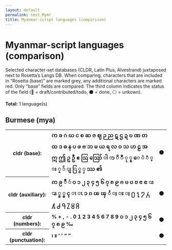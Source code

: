 ```yaml
---
layout: default
permalink: test_Mymr
title: Myanmar-script languages (comparison)
---
```


# Myanmar-script languages (comparison)

Selected character-set databases (CLDR, Latin Plus, Alvestrand) juxtaposed next to Rosetta’s Langs DB. When comparing, characters that are included in “Rosetta (base)” are marked grey, any additional characters are marked red. Only “base” fields are compared. The third column indicates the status of the field (🔴 = draft/contributed/todo, ⚫️ = done, ⚪️ = unkown).

**Total:** 1 language(s)

## Burmese (mya)

<table>
 <tr><th>cldr (base):</th><td><strong>က</strong> <strong>ခ</strong> <strong>ဂ</strong> <strong>ဃ</strong> <strong>င</strong> <strong>စ</strong> <strong>ဆ</strong> <strong>ဇ</strong> <strong>ဈ</strong> <strong>ဉ</strong> <strong>ည</strong> <strong>ဋ</strong> <strong>ဌ</strong> <strong>ဍ</strong> <strong>ဎ</strong> <strong>ဏ</strong> <strong>တ</strong> <strong>ထ</strong> <strong>ဒ</strong> <strong>ဓ</strong> <strong>န</strong> <strong>ပ</strong> <strong>ဖ</strong> <strong>ဗ</strong> <strong>ဘ</strong> <strong>မ</strong> <strong>ယ</strong> <strong>ရ</strong> <strong>လ</strong> <strong>ဝ</strong> <strong>သ</strong> <strong>ဟ</strong> <strong>ဠ</strong> <strong>အ</strong> <strong>ဣ</strong> <strong>ဤ</strong> <strong>ဥ</strong> <strong>ဦ</strong> <strong>ဧ</strong> <strong>ဩ</strong> <strong>ဪ</strong> <strong>ါ</strong> <strong>ာ</strong> <strong>ိ</strong> <strong>ီ</strong> <strong>ု</strong> <strong>ူ</strong> <strong>ေ</strong> <strong>ဲ</strong> <strong>ံ</strong> <strong>့</strong> <strong>း</strong> <strong>္</strong> <strong>်</strong> <strong>ျ</strong> <strong>ြ</strong> <strong>ွ</strong> <strong>ှ</strong> <strong>ဿ</strong> <strong>၏</strong> </td><td>⚫️</td></tr>
<tr><th>cldr (auxiliary):</th><td><strong>ဢ</strong> <strong>ဨ</strong> <strong>ဳ</strong> <strong>ဴ</strong> <strong>၀</strong> <strong>၁</strong> <strong>၂</strong> <strong>၃</strong> <strong>၄</strong> <strong>၅</strong> <strong>၆</strong> <strong>၇</strong> <strong>၈</strong> <strong>၉</strong> <strong>ၐ</strong> <strong>ၑ</strong> <strong>ၒ</strong> <strong>ၓ</strong> <strong>ၔ</strong> <strong>ၕ</strong> <strong>ၖ</strong> <strong>ၗ</strong> <strong>ၘ</strong> <strong>ၙ</strong> <strong>ၚ</strong> <strong>ၢ</strong> <strong>ၤ</strong> <strong>ၥ</strong> <strong>ၵ</strong> <strong>ၽ</strong> <strong>ၾ</strong> <strong>ႆ</strong> <strong>ႈ</strong> <strong>ႊ</strong> <strong>ႏ</strong> <strong>႐</strong> <strong>႑</strong> <strong>႒</strong> <strong>႓</strong> <strong>႔</strong> <strong>႕</strong> <strong>႖</strong> <strong>႗</strong> <strong>႘</strong> <strong>႙</strong> </td><td>⚫️</td></tr>
<tr><th>cldr (numbers):</th><td><strong>%</strong> <strong>+</strong> <strong>,</strong> <strong>-</strong> <strong>.</strong> <strong>0</strong> <strong>1</strong> <strong>2</strong> <strong>3</strong> <strong>4</strong> <strong>5</strong> <strong>6</strong> <strong>7</strong> <strong>8</strong> <strong>9</strong> <strong>၀</strong> <strong>၁</strong> <strong>၂</strong> <strong>၃</strong> <strong>၄</strong> <strong>၅</strong> <strong>၆</strong> <strong>၇</strong> <strong>၈</strong> <strong>၉</strong> <strong>‰</strong> </td><td>⚫️</td></tr>
<tr><th>cldr (punctuation):</th><td><strong>၊</strong> <strong>။</strong> <strong>‘</strong> <strong>’</strong> <strong>“</strong> <strong>”</strong> </td><td>⚫️</td></tr>
 </table>

